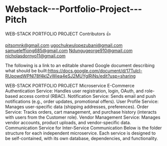 # Webstack---Portfolio-Project---Pitch

WEB-STACK PORTFOLIO PROJECT
Contributors 👍

<pitsomnk@gmail.com>
<ugochukwulopezubani@gmail.com>
<samueleffiong685@gmail.com>
<Ndungugeorge910@gmail.com>
<nicholasdornyo11@gmail.com>

The following is a link to an editable shared Google document describing what should be built:<https://docs.google.com/document/d/17Tulcl-RUpowdWPNl78f4klZvWiea4eSJ2MUYglRjNs/edit?usp=sharing>

WEB-STACK PORTFOLIO PROJECT Microservice E-Commerce
Authentication Service: Handles user registration, login, OAuth, and role-based access control (RBAC).
Notification Service: Sends email and push notifications (e.g., order updates, promotional offers).
User Profile Service: Manages user-specific data (shipping addresses, preferences).
Order Service: Tracks orders, cart management, and purchase history (interacts with users from the Customer role).
Vendor Management Service: Manages vendor accounts, product uploads, and vendor-specific data.
Communication Service for Inter-Service Communication
Below is the folder structure for each independent microservice. Each service is designed to be self-contained, with its own database, dependencies, and functionality.

